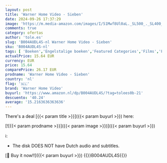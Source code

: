 ```yaml
---
layout: post
title: 'Warner Home Video - Sieben'
date: 2024-09-26 17:37:29
image: 'https://m.media-amazon.com/images/I/51Mwf8Ul0aL._SL500_._SL400_.jpg'
comments: true
category: ofertas
author: 'tole.es'
slug: 'B004AUDL4S-nl Warner Home Video - Sieben'
sku: 'B004AUDL4S-nl'
tags: [ 'Boeken','Engelstalige boeken','Featured Categories','Films','Films & tv','warner home video','🇳🇱', ]
actualPrice: 15.64 EUR
currency: EUR
price: 15.64
comparePrice: 26.17 EUR
prodname: 'Warner Home Video - Sieben'
country: 'nl'
flag: '🇳🇱'
brand: 'Warner Home Video'
buyurl: 'https://www.amazon.nl/dp/B004AUDL4S/?tag=tolees0b-21'
descuento: '40.24'
average: '15.2163636363636'
---
```


There's a deal [{{< param title >}}]({{< param buyurl >}})  here:

[![{{< param prodname >}}]({{< param image >}})]({{< param buyurl >}})

ℹ️:

- The disk DOES NOT have Dutch audio and subtitles.

[🛒 Buy it now!!]({{< param buyurl >}})
{{<world>}}B004AUDL4S{{</world>}}
